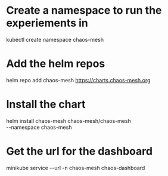 # Create a namespace to run the experiements in
kubectl create namespace chaos-mesh

# Add the helm repos
helm repo add chaos-mesh https://charts.chaos-mesh.org

# Install the chart
helm install chaos-mesh chaos-mesh/chaos-mesh \
  --namespace chaos-mesh

# Get the url for the dashboard
minikube service --url -n chaos-mesh chaos-dashboard
